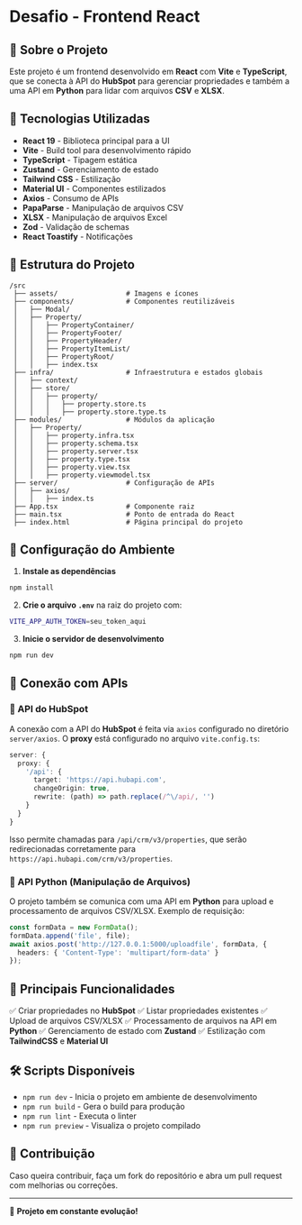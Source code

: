 # Desafio - Frontend React

## 📌 Sobre o Projeto
Este projeto é um frontend desenvolvido em **React** com **Vite** e **TypeScript**, que se conecta à API do **HubSpot** para gerenciar propriedades e também a uma API em **Python** para lidar com arquivos **CSV** e **XLSX**.

## 🚀 Tecnologias Utilizadas

- **React 19** - Biblioteca principal para a UI
- **Vite** - Build tool para desenvolvimento rápido
- **TypeScript** - Tipagem estática
- **Zustand** - Gerenciamento de estado
- **Tailwind CSS** - Estilização
- **Material UI** - Componentes estilizados
- **Axios** - Consumo de APIs
- **PapaParse** - Manipulação de arquivos CSV
- **XLSX** - Manipulação de arquivos Excel
- **Zod** - Validação de schemas
- **React Toastify** - Notificações

## 📂 Estrutura do Projeto

```
/src
 ├── assets/                 # Imagens e ícones
 ├── components/             # Componentes reutilizáveis
 │   ├── Modal/
 │   ├── Property/
 │   │   ├── PropertyContainer/
 │   │   ├── PropertyFooter/
 │   │   ├── PropertyHeader/
 │   │   ├── PropertyItemList/
 │   │   ├── PropertyRoot/
 │   │   ├── index.tsx
 ├── infra/                  # Infraestrutura e estados globais
 │   ├── context/
 │   ├── store/
 │   │   ├── property/
 │   │   │   ├── property.store.ts
 │   │   │   ├── property.store.type.ts
 ├── modules/                # Módulos da aplicação
 │   ├── Property/
 │   │   ├── property.infra.tsx
 │   │   ├── property.schema.tsx
 │   │   ├── property.server.tsx
 │   │   ├── property.type.tsx
 │   │   ├── property.view.tsx
 │   │   ├── property.viewmodel.tsx
 ├── server/                 # Configuração de APIs
 │   ├── axios/
 │   │   ├── index.ts
 ├── App.tsx                 # Componente raiz
 ├── main.tsx                # Ponto de entrada do React
 ├── index.html              # Página principal do projeto
```

## 🔧 Configuração do Ambiente

1. **Instale as dependências**
```sh
npm install
```

2. **Crie o arquivo `.env`** na raiz do projeto com:
```sh
VITE_APP_AUTH_TOKEN=seu_token_aqui
```

3. **Inicie o servidor de desenvolvimento**
```sh
npm run dev
```

## 🔄 Conexão com APIs
### 🔹 API do HubSpot
A conexão com a API do **HubSpot** é feita via `axios` configurado no diretório `server/axios`. O **proxy** está configurado no arquivo `vite.config.ts`:
```ts
server: {
  proxy: {
    '/api': {
      target: 'https://api.hubapi.com',
      changeOrigin: true,
      rewrite: (path) => path.replace(/^\/api/, '')
    }
  }
}
```
Isso permite chamadas para `/api/crm/v3/properties`, que serão redirecionadas corretamente para `https://api.hubapi.com/crm/v3/properties`.

### 🔹 API Python (Manipulação de Arquivos)
O projeto também se comunica com uma API em **Python** para upload e processamento de arquivos CSV/XLSX.
Exemplo de requisição:
```ts
const formData = new FormData();
formData.append('file', file);
await axios.post('http://127.0.0.1:5000/uploadfile', formData, {
  headers: { 'Content-Type': 'multipart/form-data' }
});
```

## 📜 Principais Funcionalidades

✅ Criar propriedades no **HubSpot**
✅ Listar propriedades existentes
✅ Upload de arquivos CSV/XLSX
✅ Processamento de arquivos na API em **Python**
✅ Gerenciamento de estado com **Zustand**
✅ Estilização com **TailwindCSS** e **Material UI**

## 🛠 Scripts Disponíveis

- `npm run dev` - Inicia o projeto em ambiente de desenvolvimento
- `npm run build` - Gera o build para produção
- `npm run lint` - Executa o linter
- `npm run preview` - Visualiza o projeto compilado

## 📌 Contribuição
Caso queira contribuir, faça um fork do repositório e abra um pull request com melhorias ou correções.

---

🚀 **Projeto em constante evolução!**


